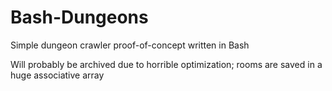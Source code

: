 # Bash-Dungeons
Simple dungeon crawler proof-of-concept written in Bash

Will probably be archived due to horrible optimization; rooms are saved in a huge associative array
